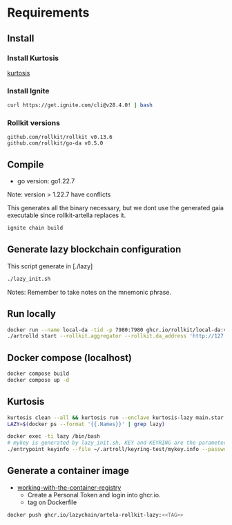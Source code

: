 # Requirements

## Install

### Install Kurtosis

[kurtosis](https://docs.kurtosis.com/install)

### Install Ignite

```bash
curl https://get.ignite.com/cli@v28.4.0! | bash
```

### Rollkit versions

```golang
github.com/rollkit/rollkit v0.13.6
github.com/rollkit/go-da v0.5.0 
```

## Compile

- go version: go1.22.7

Note: version > 1.22.7 have conflicts

This generates all the binary necessary, but we dont use the generated gaia executable since rollkit-artella replaces it.

```bash
ignite chain build
```

## Generate lazy blockchain configuration

This script generate in [./lazy]

```bash
./lazy_init.sh
```

Notes: Remember to take notes on the mnemonic phrase.

## Run locally

```bash
docker run --name local-da -tid -p 7980:7980 ghcr.io/rollkit/local-da:v0.2.1
./artrolld start --rollkit.aggregator --rollkit.da_address 'http://127.0.0.1:7980' --home ./.lazy
```

## Docker compose (localhost)

```bash
docker compose build
docker compose up -d
```

## Kurtosis

```bash
kurtosis clean --all && kurtosis run --enclave kurtosis-lazy main.star
LAZY=$(docker ps --format '{{.Names}}' | grep lazy)

```

```bash
docker exec -ti lazy /bin/bash
# mykey is generated by lazy_init.sh, KEY and KEYRING are the parameters.
./entrypoint keyinfo --file ~/.artroll/keyring-test/mykey.info --passwd test
```

## Generate a container image

- [working-with-the-container-registry](https://docs.github.com/en/packages/working-with-a-github-packages-registry/working-with-the-container-registry)
  - Create a Personal Token and login into ghcr.io.
  - tag on Dockerfile

```bash
docker push ghcr.io/lazychain/artela-rollkit-lazy:<<TAG>>
```
